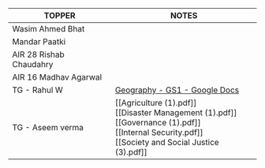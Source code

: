 
| **TOPPER**              | **NOTES**                                                                                                                                                   |
| ----------------------- | ----------------------------------------------------------------------------------------------------------------------------------------------------------- |
| Wasim Ahmed Bhat        |                                                                                                                                                             |
| Mandar Paatki           |                                                                                                                                                             |
| AIR 28 Rishab Chaudahry |                                                                                                                                                             |
| AIR 16 Madhav Agarwal   |                                                                                                                                                             |
| TG - Rahul W            | [Geography - GS1 - Google Docs](https://docs.google.com/document/d/1zclxLlT44Rc5Lbu9cvREwGkjxcIWFROnMc2Ly7KeZlk/edit?tab=t.7e8trtoeza37)<br>                |
| TG - Aseem verma        | [[Agriculture (1).pdf]]<br>[[Disaster Management (1).pdf]]<br>[[Governance (1).pdf]]<br>[[Internal Security.pdf]]<br>[[Society and Social Justice (3).pdf]] |
